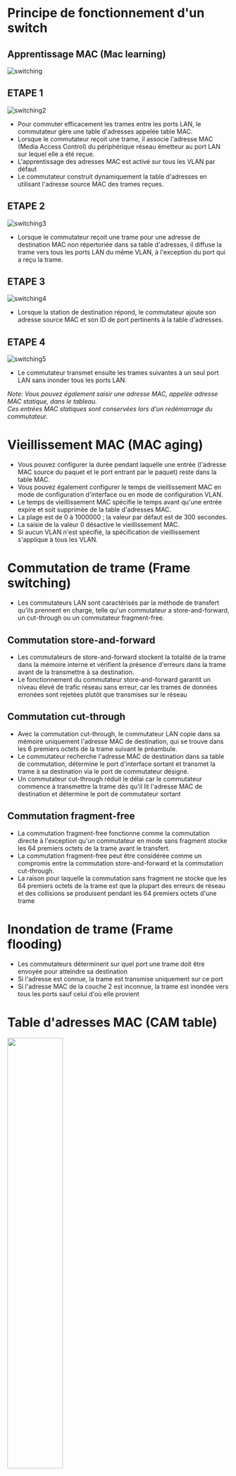 # Principe de fonctionnement d'un switch

## Apprentissage MAC (Mac learning)

![switching](https://user-images.githubusercontent.com/83721477/164189484-72234b9b-2cd7-40c9-b2cb-7d0f2511d2f9.png)

## ETAPE 1
![switching2](https://user-images.githubusercontent.com/83721477/164190049-b0a01be5-93fa-4980-b86f-30011ac5bf4a.png)
* Pour commuter efficacement les trames entre les ports LAN, le commutateur gère une table d'adresses appelée table MAC.
* Lorsque le commutateur reçoit une trame, il associe l'adresse MAC (Media Access Control) du périphérique réseau émetteur au port LAN sur lequel elle a été reçue.
* L'apprentissage des adresses MAC est activé sur tous les VLAN par défaut
* Le commutateur construit dynamiquement la table d'adresses en utilisant l'adresse source MAC des trames reçues.

## ETAPE 2
![switching3](https://user-images.githubusercontent.com/83721477/164190360-4c78bb0d-c3d3-4b89-a0b4-55a8b31e98a6.png)
* Lorsque le commutateur reçoit une trame pour une adresse de destination MAC non répertoriée dans sa table d'adresses, il diffuse la trame vers tous les ports LAN du même VLAN, à l'exception du port qui a reçu la trame.

## ETAPE 3
![switching4](https://user-images.githubusercontent.com/83721477/164190865-5fc2d08a-4160-46a1-990d-08abf805caef.png)
* Lorsque la station de destination répond, le commutateur ajoute son adresse source MAC et son ID de port pertinents à la table d'adresses.

## ETAPE 4
![switching5](https://user-images.githubusercontent.com/83721477/164191030-f96191e8-d04c-4004-9f38-9c16d5593dd9.png)
* Le commutateur transmet ensuite les trames suivantes à un seul port LAN sans inonder tous les ports LAN.

*Note: Vous pouvez également saisir une adresse MAC, appelée adresse MAC statique, dans le tableau.* <br>
*Ces entrées MAC statiques sont conservées lors d'un redémarrage du commutateur.*

# Vieillissement MAC (MAC aging)
* Vous pouvez configurer la durée pendant laquelle une entrée (l'adresse MAC source du paquet et le port entrant par le paquet) reste dans la table MAC.
* Vous pouvez également configurer le temps de vieillissement MAC en mode de configuration d'interface ou en mode de configuration VLAN.
* Le temps de vieillissement MAC spécifie le temps avant qu'une entrée expire et soit supprimée de la table d'adresses MAC.
* La plage est de 0 à 1000000 ; la valeur par défaut est de 300 secondes.
* La saisie de la valeur 0 désactive le vieillissement MAC.
* Si aucun VLAN n'est spécifié, la spécification de vieillissement s'applique à tous les VLAN.

# Commutation de trame (Frame switching)
* Les commutateurs LAN sont caractérisés par la méthode de transfert qu'ils prennent en charge, telle qu'un commutateur a store-and-forward, un cut-through ou un commutateur fragment-free.

## Commutation store-and-forward
* Les commutateurs de store-and-forward stockent la totalité de la trame dans la mémoire interne et vérifient la présence d'erreurs dans la trame avant de la transmettre à sa destination.
* Le fonctionnement du commutateur store-and-forward garantit un niveau élevé de trafic réseau sans erreur, car les trames de données erronées sont rejetées plutôt que transmises sur le réseau

## Commutation cut-through
* Avec la commutation cut-through, le commutateur LAN copie dans sa mémoire uniquement l'adresse MAC de destination, qui se trouve dans les 6 premiers octets de la trame suivant le préambule.
* Le commutateur recherche l'adresse MAC de destination dans sa table de commutation, détermine le port d'interface sortant et transmet la trame à sa destination via le port de commutateur désigné.
* Un commutateur cut-through réduit le délai car le commutateur commence à transmettre la trame dès qu'il lit l'adresse MAC de destination et détermine le port de commutateur sortant

## Commutation fragment-free
* La commutation fragment-free fonctionne comme la commutation directe à l'exception qu'un commutateur en mode sans fragment stocke les 64 premiers octets de la trame avant le transfert.
* La commutation fragment-free peut être considérée comme un compromis entre la commutation store-and-forward et la commutation cut-through.
* La raison pour laquelle la commutation sans fragment ne stocke que les 64 premiers octets de la trame est que la plupart des erreurs de réseau et des collisions se produisent pendant les 64 premiers octets d'une trame



# Inondation de trame (Frame flooding)
* Les commutateurs déterminent sur quel port une trame doit être envoyée pour atteindre sa destination
* Si l'adresse est connue, la trame est transmise uniquement sur ce port
* Si l'adresse MAC de la couche 2 est inconnue, la trame est inondée vers tous les ports sauf celui d'où elle provient

# Table d'adresses MAC (CAM table)
<img src="https://user-images.githubusercontent.com/83721477/164194822-ce5078d2-79e2-4d06-aeb6-26448e1eaaf9.png" width="50%" height="50%">

* Une table d'adresses MAC est composée des colonnes suivantes :
  * VLAN
  * Adresse Mac
  * Type (dynamique ou statique)
  * Ports <br>
*Note: Les entrées statiques persisteront lors d'un redémarrage. Les entrées dynamiques ne le seront pas.*

